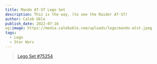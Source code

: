 ```yaml
---
title: Mando AT-ST Lego Set
description: This is the way, (to see the Raider AT-ST)
author: Caleb Ukle
publish_date: 2022-07-16
og:image: https://media.calebukle.com/uploads/lego/mando-atst.jpeg
tags:
  - Lego
  - Star Wars
---
```

> [Lego Set #75254](https://www.lego.com/en-us/product/at-st-raider-75254)